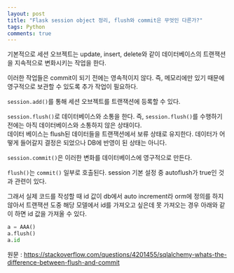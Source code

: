 ```yaml
---
layout: post
title: "Flask session object 정리, flush와 commit은 무엇인 다른가?"
tags: Python
comments: true
---
```


기본적으로 세션 오브젝트는 update, insert, delete와 같이 데이터베이스의 트랜잭션을 지속적으로 변화시키는 작업을 한다.  

이러한 작업들은 commit이 되기 전에는 영속적이지 않다. 즉, 메모리에만 있기 때문에 영구적으로 보관할 수 있도록 추가 작업이 필요하다.  

`session.add()`를 통해 세션 오브젝트를 트랜잭션에 등록할 수 있다.  

`session.flush()`로 데이터베이스와 소통을 한다. 즉, `session.flush()`를 수행하기 전에는 아직 데이터베이스와 소통하지 않은 상태이다.  
데이터 베이스는 flush된 데이터들을 트랜잭션에서 보류 상태로 유지한다. 데이터가 어떻게 들어갈지 결정은 되었으나 DB에 반영이 된 상태는 아니다.  

`session.commit()`은 이러한 변화를 데이터베이스에 영구적으로 만든다.  

`flush()`는 `commit()` 일부로 호출된다. session 기본 설정 중 autoflush가 true인 것과 관련이 있다.  

그래서 실제 코드를 작성할 때 id 값이 db에서 auto increment라 orm에 정의를 하지 않아서 트랜잭션 도중 해당 모델에서 id를 가져오고 싶은데 못 가져오는 경우
아래와 같이 하면 id 값을 가져올 수 있다.

```python
a = AAA()
a.flush()
a.id
```


원문 : https://stackoverflow.com/questions/4201455/sqlalchemy-whats-the-difference-between-flush-and-commit